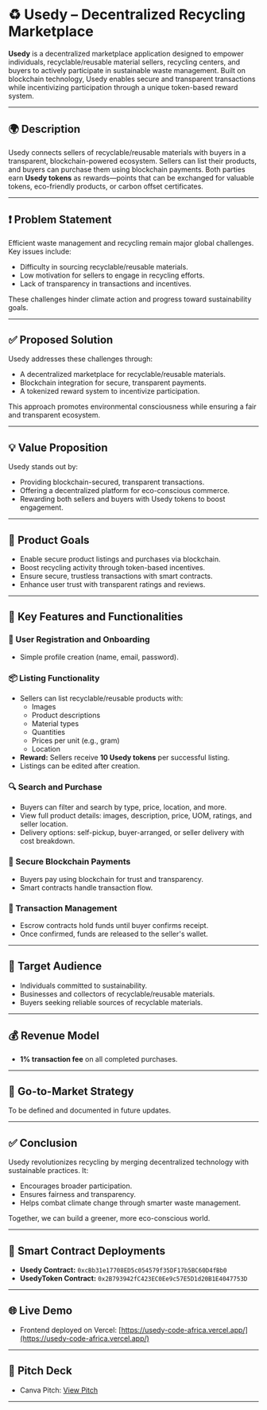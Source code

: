 # ♻️ Usedy – Decentralized Recycling Marketplace

**Usedy** is a decentralized marketplace application designed to empower individuals, recyclable/reusable material sellers, recycling centers, and buyers to actively participate in sustainable waste management. Built on blockchain technology, Usedy enables secure and transparent transactions while incentivizing participation through a unique token-based reward system.

---

## 🌍 Description

Usedy connects sellers of recyclable/reusable materials with buyers in a transparent, blockchain-powered ecosystem. Sellers can list their products, and buyers can purchase them using blockchain payments. Both parties earn **Usedy tokens** as rewards—points that can be exchanged for valuable tokens, eco-friendly products, or carbon offset certificates.

---

## ❗ Problem Statement

Efficient waste management and recycling remain major global challenges. Key issues include:
- Difficulty in sourcing recyclable/reusable materials.
- Low motivation for sellers to engage in recycling efforts.
- Lack of transparency in transactions and incentives.

These challenges hinder climate action and progress toward sustainability goals.

---

## ✅ Proposed Solution

Usedy addresses these challenges through:
- A decentralized marketplace for recyclable/reusable materials.
- Blockchain integration for secure, transparent payments.
- A tokenized reward system to incentivize participation.

This approach promotes environmental consciousness while ensuring a fair and transparent ecosystem.

---

## 💡 Value Proposition

Usedy stands out by:
- Providing blockchain-secured, transparent transactions.
- Offering a decentralized platform for eco-conscious commerce.
- Rewarding both sellers and buyers with Usedy tokens to boost engagement.

---

## 🎯 Product Goals

- Enable secure product listings and purchases via blockchain.
- Boost recycling activity through token-based incentives.
- Ensure secure, trustless transactions with smart contracts.
- Enhance user trust with transparent ratings and reviews.

---

## 🔑 Key Features and Functionalities

### 👥 User Registration and Onboarding
- Simple profile creation (name, email, password).

### 📦 Listing Functionality
- Sellers can list recyclable/reusable products with:
  - Images
  - Product descriptions
  - Material types
  - Quantities
  - Prices per unit (e.g., gram)
  - Location
- **Reward:** Sellers receive **10 Usedy tokens** per successful listing.
- Listings can be edited after creation.

### 🔍 Search and Purchase
- Buyers can filter and search by type, price, location, and more.
- View full product details: images, description, price, UOM, ratings, and seller location.
- Delivery options: self-pickup, buyer-arranged, or seller delivery with cost breakdown.

### 🔐 Secure Blockchain Payments
- Buyers pay using blockchain for trust and transparency.
- Smart contracts handle transaction flow.

### 📜 Transaction Management
- Escrow contracts hold funds until buyer confirms receipt.
- Once confirmed, funds are released to the seller's wallet.

---

## 🎯 Target Audience

- Individuals committed to sustainability.
- Businesses and collectors of recyclable/reusable materials.
- Buyers seeking reliable sources of recyclable materials.

---

## 💰 Revenue Model

- **1% transaction fee** on all completed purchases.

---

## 🚀 Go-to-Market Strategy

To be defined and documented in future updates.

---

## ✅ Conclusion

Usedy revolutionizes recycling by merging decentralized technology with sustainable practices. It:
- Encourages broader participation.
- Ensures fairness and transparency.
- Helps combat climate change through smarter waste management.

Together, we can build a greener, more eco-conscious world.

---

## 📄 Smart Contract Deployments

- **Usedy Contract:** `0xcBb31e17708ED5c054579f35DF17b5BC60D4fBb0`
- **UsedyToken Contract:** `0x2B793942fC423EC0Ee9c57E5D1d20B1E4047753D`

---

## 🌐 Live Demo

- Frontend deployed on Vercel: [https://usedy-code-africa.vercel.app/](https://usedy-code-africa.vercel.app/)

---

## 🎤 Pitch Deck

- Canva Pitch: [View Pitch](https://www.canva.com/design/DAGmZw9X4OM/_RnCa_ueGOYJRAU_Me7yIA/view?utm_content=DAGmZw9X4OM&utm_campaign=designshare&utm_medium=link2&utm_source=uniquelinks&utlId=habd2afab68)

---
